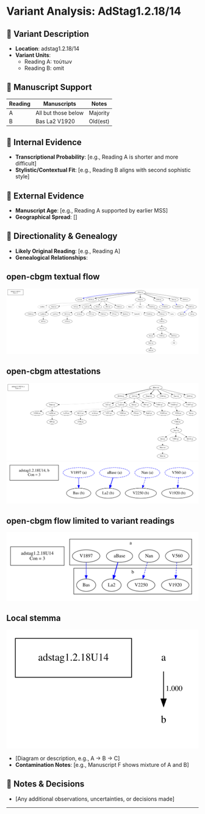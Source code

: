 # Variant Analysis: AdStag1.2.18/14

## 📌 Variant Description
- **Location**: adstag1.2.18/14
- **Variant Units**: 
  - Reading A: τούτων
  - Reading B: omit
  

## 🧬 Manuscript Support
| Reading | Manuscripts | Notes |
|--------|-------------|-------|
| A      | All but those below | Majority |
| B      | Bas La2 V1920    | Old(est) |

## 🧠 Internal Evidence
- **Transcriptional Probability**: [e.g., Reading A is shorter and more difficult]
- **Stylistic/Contextual Fit**: [e.g., Reading B aligns with second sophistic style]

## 🧭 External Evidence
- **Manuscript Age**: [e.g., Reading A supported by earlier MSS]
- **Geographical Spread**: []

## 🔄 Directionality & Genealogy
- **Likely Original Reading**: [e.g., Reading A]
- **Genealogical Relationships**:
## open-cbgm textual flow ##
![adstag1.2.18U14](flow/adstag1.2.18U14-textual-flow.svg "adstag1.2.18U14")
## open-cbgm attestations ##
![adstag1.2.18U14Ra](attestations/adstag1.2.18U14Ra-coherence-attestations.svg "adstag1.2.18U14Ra")
![adstag1.2.18U14Rb](attestations/adstag1.2.18U14Rb-coherence-attestations.svg "adstag1.2.18U14Rb")
## open-cbgm flow limited to variant readings ##
![adstag1.2.18U14](variants/adstag1.2.18U14-coherence-variants.svg "adstag1.2.18U14")
## Local stemma ##
![adstag1.2.18U14](local/adstag1.2.18U14-local-stemma.svg "adstag1.2.18U14")
  - [Diagram or description, e.g., A → B → C]
- **Contamination Notes**: [e.g., Manuscript F shows mixture of A and B]

## 📝 Notes & Decisions
- [Any additional observations, uncertainties, or decisions made]

---